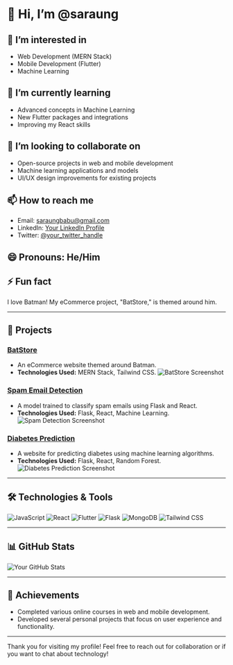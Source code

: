 # 👋 Hi, I’m @saraung

## 👀 I’m interested in
- Web Development (MERN Stack)
- Mobile Development (Flutter)
- Machine Learning

## 🌱 I’m currently learning
- Advanced concepts in Machine Learning
- New Flutter packages and integrations
- Improving my React skills

## 💞️ I’m looking to collaborate on
- Open-source projects in web and mobile development
- Machine learning applications and models
- UI/UX design improvements for existing projects

## 📫 How to reach me
- Email: [saraungbabu@gmail.com](mailto:saraungbabu@gmail.com)
- LinkedIn: [Your LinkedIn Profile](https://www.linkedin.com/in/yourprofile)
- Twitter: [@your_twitter_handle](https://twitter.com/yourhandle)

## 😄 Pronouns: He/Him

## ⚡ Fun fact
I love Batman! My eCommerce project, "BatStore," is themed around him.

---

## 🌟 Projects
### [BatStore](https://github.com/saraung/batstore)
- An eCommerce website themed around Batman.
- **Technologies Used:** MERN Stack, Tailwind CSS.
![BatStore Screenshot](https://via.placeholder.com/150)  <!-- Replace with actual screenshot URL -->

### [Spam Email Detection](https://github.com/saraung/spam-email-detection)
- A model trained to classify spam emails using Flask and React.
- **Technologies Used:** Flask, React, Machine Learning.
![Spam Detection Screenshot](https://via.placeholder.com/150)  <!-- Replace with actual screenshot URL -->

### [Diabetes Prediction](https://github.com/saraung/diabetes-prediction)
- A website for predicting diabetes using machine learning algorithms.
- **Technologies Used:** Flask, React, Random Forest.
![Diabetes Prediction Screenshot](https://via.placeholder.com/150)  <!-- Replace with actual screenshot URL -->

---

## 🛠️ Technologies & Tools
![JavaScript](https://img.shields.io/badge/JavaScript-FFD43B?style=flat&logo=javascript&logoColor=black)
![React](https://img.shields.io/badge/React-61DAFB?style=flat&logo=react&logoColor=black)
![Flutter](https://img.shields.io/badge/Flutter-02569B?style=flat&logo=flutter&logoColor=white)
![Flask](https://img.shields.io/badge/Flask-000000?style=flat&logo=flask&logoColor=white)
![MongoDB](https://img.shields.io/badge/MongoDB-47A248?style=flat&logo=mongodb&logoColor=white)
![Tailwind CSS](https://img.shields.io/badge/Tailwind_CSS-06B6D4?style=flat&logo=tailwind-css&logoColor=white)

---

## 📊 GitHub Stats
![Your GitHub Stats](https://github-readme-stats.vercel.app/api?username=saraung&show_icons=true&theme=radical)

---

## 🎉 Achievements
- Completed various online courses in web and mobile development.
- Developed several personal projects that focus on user experience and functionality.

---

Thank you for visiting my profile! Feel free to reach out for collaboration or if you want to chat about technology!
